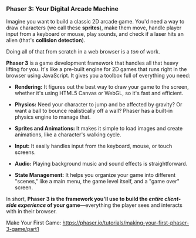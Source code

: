 ### Phaser 3: Your Digital Arcade Machine

Imagine you want to build a classic 2D arcade game. You'd need a way to draw characters (we call these **sprites**), make them move, handle player input from a keyboard or mouse, play sounds, and check if a laser hits an alien (that's **collision detection**).

Doing all of that from scratch in a web browser is a _ton_ of work.

**Phaser 3** is a game development framework that handles all that heavy lifting for you. It's like a pre-built engine for 2D games that runs right in the browser using JavaScript. It gives you a toolbox full of everything you need:

- **Rendering:** It figures out the best way to draw your game to the screen, whether it's using HTML5 Canvas or WebGL, so it's fast and efficient.
    
- **Physics:** Need your character to jump and be affected by gravity? Or want a ball to bounce realistically off a wall? Phaser has a built-in physics engine to manage that.
    
- **Sprites and Animations:** It makes it simple to load images and create animations, like a character's walking cycle.
    
- **Input:** It easily handles input from the keyboard, mouse, or touch screens.
    
- **Audio:** Playing background music and sound effects is straightforward.
    
- **State Management:** It helps you organize your game into different "scenes," like a main menu, the game level itself, and a "game over" screen.
    

In short, **Phaser 3 is the framework you'll use to build the _entire client-side experience_ of your game**—everything the player sees and interacts with in their browser.


Make Your First Game: https://phaser.io/tutorials/making-your-first-phaser-3-game/part1